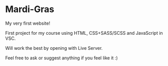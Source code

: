 # Mardi-Gras
My very first website!

First project for my course using HTML, CSS+SASS/SCSS and JavaScript in VSC.

Will work the best by opening with Live Server.

Feel free to ask or suggest anything if you feel like it :)
